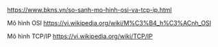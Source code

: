 https://www.bkns.vn/so-sanh-mo-hinh-osi-va-tcp-ip.html

Mô hình OSI
https://vi.wikipedia.org/wiki/M%C3%B4_h%C3%ACnh_OSI

Mô hình TCP/IP
https://vi.wikipedia.org/wiki/TCP/IP

